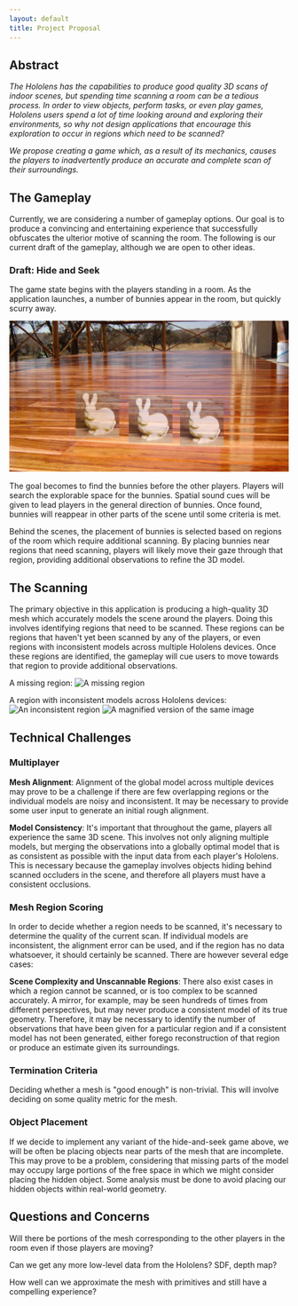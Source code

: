 ```yaml
---
layout: default
title: Project Proposal
---
```


## Abstract

_The Hololens has the capabilities to produce good quality 3D scans of indoor scenes, but spending time scanning a room can be a tedious process. In order to view objects, perform tasks, or even play games, Hololens users spend a lot of time looking around and exploring their environments, so why not design applications that encourage this exploration to occur in regions which need to be scanned?_

_We propose creating a game which, as a result of its mechanics, causes the players to inadvertently produce an accurate and complete scan of their surroundings._

## The Gameplay

Currently, we are considering a number of gameplay options. Our goal is to produce a convincing and entertaining experience that successfully obfuscates the ulterior motive of scanning the room. The following is our current draft of the gameplay, although we are open to other ideas. 

### Draft: Hide and Seek

The game state begins with the players standing in a room. As the application launches, a number of bunnies appear in the room, but quickly scurry away. 

![The start state](images/bunnies.png)

The goal becomes to find the bunnies before the other players. Players will search the explorable space for the bunnies. Spatial sound cues will be given to lead players in the general direction of bunnies. Once found, bunnies will reappear in other parts of the scene until some criteria is met. 

Behind the scenes, the placement of bunnies is selected based on regions of the room which require additional scanning. By placing bunnies near regions that need scanning, players will likely move their gaze through that region, providing additional observations to refine the 3D model.  

## The Scanning

The primary objective in this application is producing a high-quality 3D mesh which accurately models the scene around the players. Doing this involves identifying regions that need to be scanned. These regions can be regions that haven't yet been scanned by any of the players, or even regions with inconsistent models across multiple Hololens devices. Once these regions are identified, the gameplay will cue users to move towards that region to provide additional observations.

A missing region:
![A missing region](images/missing.png)

A region with inconsistent models across Hololens devices:
![An inconsistent region](images/inconsistent.png)
![A magnified version of the same image](images/inconsistent_zoom.png)


## Technical Challenges

### Multiplayer

**Mesh Alignment**:
Alignment of the global model across multiple devices may prove to be a challenge if there are few overlapping regions or the individual models are noisy and inconsistent. It may be necessary to provide some user input to generate an initial rough alignment. 

**Model Consistency**:
It's important that throughout the game, players all experience the same 3D scene. This involves not only aligning multiple models, but merging the observations into a globally optimal model that is as consistent as possible with the input data from each player's Hololens. This is necessary because the gameplay involves objects hiding behind scanned occluders in the scene, and therefore all players must have a consistent occlusions. 

### Mesh Region Scoring

In order to decide whether a region needs to be scanned, it's necessary to determine the quality of the current scan. If individual models are inconsistent, the alignment error can be used, and if the region has no data whatsoever, it should certainly be scanned. There are however several edge cases: 

**Scene Complexity and Unscannable Regions**:
There also exist cases in which a region cannot be scanned, or is too complex to be scanned accurately. A mirror, for example, may be seen hundreds of times from different perspectives, but may never produce a consistent model of its true geometry. Therefore, it may be necessary to identify the number of observations that have been given for a particular region and if a consistent model has not been generated, either forego reconstruction of that region or produce an estimate given its surroundings.

### Termination Criteria
Deciding whether a mesh is "good enough" is non-trivial. This will involve deciding on some quality metric for the mesh. 

### Object Placement
If we decide to implement any variant of the hide-and-seek game above, we will be often be placing objects near parts of the mesh that are incomplete. This may prove to be a problem, considering that missing parts of the model may occupy large portions of the free space in which we might consider placing the hidden object. Some analysis must be done to avoid placing our hidden objects within real-world geometry. 

## Questions and Concerns
Will there be portions of the mesh corresponding to the other players in the room even if those players are moving?

Can we get any more low-level data from the Hololens? SDF, depth map?

How well can we approximate the mesh with primitives and still have a compelling experience?


